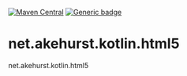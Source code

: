 [![Maven Central](https://img.shields.io/maven-central/v/net.akehurst.kotlin.html5/html-builder.svg)](https://search.maven.org/artifact/net.akehurst.kotlin.html5/html-builder)
[![Generic badge](https://img.shields.io/badge/Kotlin-2.1.21-green)](https://kotlinlang.org/)

# net.akehurst.kotlin.html5
net.akehurst.kotlin.html5
